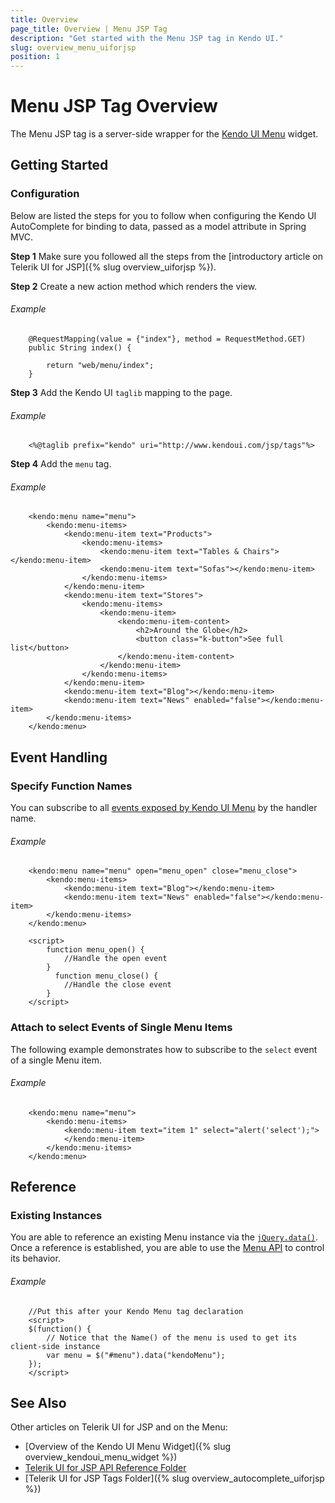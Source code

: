 ```yaml
---
title: Overview
page_title: Overview | Menu JSP Tag
description: "Get started with the Menu JSP tag in Kendo UI."
slug: overview_menu_uiforjsp
position: 1
---
```


# Menu JSP Tag Overview

The Menu JSP tag is a server-side wrapper for the [Kendo UI Menu](/api/javascript/ui/menu) widget.

## Getting Started

### Configuration

Below are listed the steps for you to follow when configuring the Kendo UI AutoComplete for binding to data, passed as a model attribute in Spring MVC.

**Step 1** Make sure you followed all the steps from the [introductory article on Telerik UI for JSP]({% slug overview_uiforjsp %}).

**Step 2** Create a new action method which renders the view.

###### Example

        @RequestMapping(value = {"index"}, method = RequestMethod.GET)
        public String index() {

            return "web/menu/index";
        }

**Step 3** Add the Kendo UI `taglib` mapping to the page.

###### Example

        <%@taglib prefix="kendo" uri="http://www.kendoui.com/jsp/tags"%>

**Step 4** Add the `menu` tag.

###### Example

        <kendo:menu name="menu">
            <kendo:menu-items>
                <kendo:menu-item text="Products">
                    <kendo:menu-items>
                        <kendo:menu-item text="Tables & Chairs"></kendo:menu-item>
                        <kendo:menu-item text="Sofas"></kendo:menu-item>
                    </kendo:menu-items>
                </kendo:menu-item>
                <kendo:menu-item text="Stores">
                    <kendo:menu-items>
                        <kendo:menu-item>
                            <kendo:menu-item-content>
                                <h2>Around the Globe</h2>
                                <button class="k-button">See full list</button>
                            </kendo:menu-item-content>
                        </kendo:menu-item>
                    </kendo:menu-items>
                </kendo:menu-item>
                <kendo:menu-item text="Blog"></kendo:menu-item>
                <kendo:menu-item text="News" enabled="false"></kendo:menu-item>
            </kendo:menu-items>
        </kendo:menu>

## Event Handling

### Specify Function Names

You can subscribe to all [events exposed by Kendo UI Menu](/api/javascript/ui/menu#events) by the handler name.

###### Example

        <kendo:menu name="menu" open="menu_open" close="menu_close">
            <kendo:menu-items>
                <kendo:menu-item text="Blog"></kendo:menu-item>
                <kendo:menu-item text="News" enabled="false"></kendo:menu-item>
            </kendo:menu-items>
        </kendo:menu>

        <script>
            function menu_open() {
                //Handle the open event
            }
              function menu_close() {
                //Handle the close event
            }
        </script>


### Attach to select Events of Single Menu Items

The following example demonstrates how to subscribe to the `select` event of a single Menu item.

###### Example

        <kendo:menu name="menu">
            <kendo:menu-items>
                <kendo:menu-item text="item 1" select="alert('select');">
                </kendo:menu-item>
            </kendo:menu-items>
        </kendo:menu>


## Reference

### Existing Instances

You are able to reference an existing Menu instance via the [`jQuery.data()`](http://api.jquery.com/jQuery.data/). Once a reference is established, you are able to use the [Menu API](/api/javascript/ui/menu#methods) to control its behavior.

###### Example

        //Put this after your Kendo Menu tag declaration
        <script>
        $(function() {
            // Notice that the Name() of the menu is used to get its client-side instance
            var menu = $("#menu").data("kendoMenu");
        });
        </script>

## See Also

Other articles on Telerik UI for JSP and on the Menu:

* [Overview of the Kendo UI Menu Widget]({% slug overview_kendoui_menu_widget %})
* [Telerik UI for JSP API Reference Folder](/api/jsp/autocomplete/animation)
* [Telerik UI for JSP Tags Folder]({% slug overview_autocomplete_uiforjsp %})
